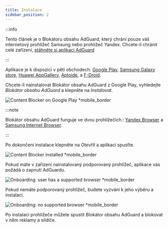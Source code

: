 ```yaml
---
title: Instalace
sidebar_position: 2
---
```


:::info

Tento článek je o Blokátoru obsahu AdGuard, který chrání pouze váš internetový prohlížeč Samsung nebo prohlížeč Yandex. Chcete-li chránit celé zařízení, [stáhněte si aplikaci AdGuard](https://adguard.com/download.html?auto=true)

:::

Aplikace je k dispozici v pěti obchodech: [Google Play](https://play.google.com/store/apps/details?id=com.adguard.android.contentblocker), [Samsung Galaxy store](https://galaxystore.samsung.com/detail/com.adguard.android.contentblocker), [Huawei AppGallery](https://appgallery.huawei.com/#/app/C100440597), [Aptoide](https://adguard-content-blocker.en.aptoide.com/), a [F-Droid](https://f-droid.org/en/packages/com.adguard.android.contentblocker/).

Chcete-li nainstalovat Blokátor obsahu AdGuard z Google Play, vyhledejte *Blokátor obsahu AdGuard* a klepněte na *Instalovat*.

![Content Blocker on Google Play *mobile_border](https://cdn.adtidy.org/content/Kb/ad_blocker/content_blocker/content_blocker_play_market.jpg)

:::note

Blokátor obsahu AdGuard funguje ve dvou prohlížečích.: [Yandex Browser](https://browser.yandex.com/) a [Samsung Internet Browser](https://play.google.com/store/apps/details?id=com.sec.android.app.sbrowser).

:::

Po dokončení instalace klepněte na *Otevřít* a aplikaci spusťte.

![Content Blocker installed *mobile_border](https://cdn.adtidy.org/content/Kb/ad_blocker/content_blocker/content_blocker_play_market_installed.jpg)

Pokud máte v zařízení nainstalovaný podporovaný prohlížeč, aplikace vás požádá o zapnutí AdGuardu.

![Onboarding: user has a supported browser *mobile_border](https://cdn.adtidy.org/content/Kb/ad_blocker/content_blocker/content_blocker_onboarding2.jpg)

Pokud nemáte podporovaný prohlížeč, budete vyzváni k jeho výběru a instalaci.

![Onboarding: no supported browser *mobile_border](https://cdn.adtidy.org/content/Kb/ad_blocker/content_blocker/content_blocker_onboarding3.jpg)

Po instalaci prohlížeče můžete spustit Blokátor obsahu AdGuard a blokovat v něm reklamy a slídiče.
